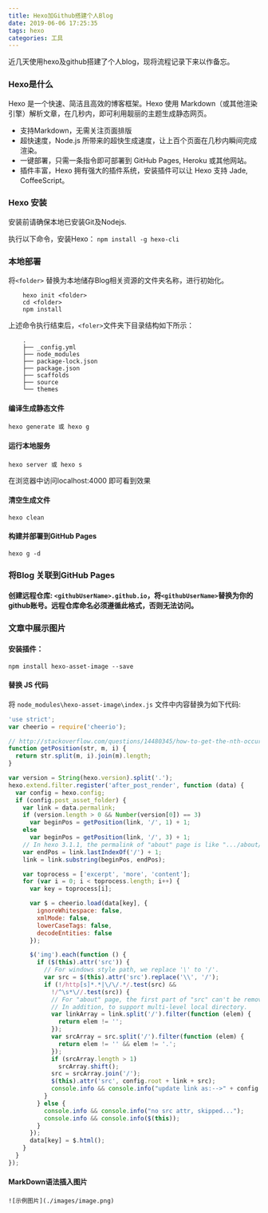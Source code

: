 ```yaml
---
title: Hexo加Github搭建个人Blog
date: 2019-06-06 17:25:35
tags: hexo
categories: 工具
---
```


近几天使用hexo及github搭建了个人blog，现将流程记录下来以作备忘。


  ### Hexo是什么 
  Hexo 是一个快速、简洁且高效的博客框架。Hexo 使用 Markdown（或其他渲染引擎）解析文章，在几秒内，即可利用靓丽的主题生成静态网页。
  - 支持Markdown，无需关注页面排版
  - 超快速度，Node.js 所带来的超快生成速度，让上百个页面在几秒内瞬间完成渲染。
  - 一键部署，只需一条指令即可部署到 GitHub Pages, Heroku 或其他网站。
  - 插件丰富，Hexo 拥有强大的插件系统，安装插件可以让 Hexo 支持 Jade, CoffeeScript。

### Hexo 安装
  安装前请确保本地已安装Git及Nodejs.

  执行以下命令，安装Hexo：
  `npm install -g hexo-cli`


### 本地部署

将`<folder>` 替换为本地储存Blog相关资源的文件夹名称，进行初始化。
``` 
    hexo init <folder>
    cd <folder>
    npm install
```
上述命令执行结束后，`<foler>`文件夹下目录结构如下所示：
```
    .
    ├── _config.yml
    ├── node_modules
    ├── package-lock.json
    ├── package.json
    ├── scaffolds
    ├── source
    └── themes
```

#### 编译生成静态文件
```
hexo generate 或 hexo g
```

#### 运行本地服务
```
hexo server 或 hexo s
```
 在浏览器中访问localhost:4000 即可看到效果

 #### 清空生成文件
 ```
 hexo clean
 ```

 #### 构建并部署到GitHub Pages
 ```
 hexo g -d
 ```

 ### 将Blog 关联到GitHub Pages
 #### 创建远程仓库: `<githubUserName>.github.io`，将`<githubUserName>`替换为你的github账号。远程仓库命名必须遵循此格式，否则无法访问。

### 文章中展示图片
#### 安装插件：
```
npm install hexo-asset-image --save
```
#### 替换 JS 代码
将 `node_modules\hexo-asset-image\index.js` 文件中内容替换为如下代码:
```js
'use strict';
var cheerio = require('cheerio');

// http://stackoverflow.com/questions/14480345/how-to-get-the-nth-occurrence-in-a-string
function getPosition(str, m, i) {
  return str.split(m, i).join(m).length;
}

var version = String(hexo.version).split('.');
hexo.extend.filter.register('after_post_render', function (data) {
  var config = hexo.config;
  if (config.post_asset_folder) {
    var link = data.permalink;
    if (version.length > 0 && Number(version[0]) == 3)
      var beginPos = getPosition(link, '/', 1) + 1;
    else
      var beginPos = getPosition(link, '/', 3) + 1;
    // In hexo 3.1.1, the permalink of "about" page is like ".../about/index.html".
    var endPos = link.lastIndexOf('/') + 1;
    link = link.substring(beginPos, endPos);

    var toprocess = ['excerpt', 'more', 'content'];
    for (var i = 0; i < toprocess.length; i++) {
      var key = toprocess[i];

      var $ = cheerio.load(data[key], {
        ignoreWhitespace: false,
        xmlMode: false,
        lowerCaseTags: false,
        decodeEntities: false
      });

      $('img').each(function () {
        if ($(this).attr('src')) {
          // For windows style path, we replace '\' to '/'.
          var src = $(this).attr('src').replace('\\', '/');
          if (!/http[s]*.*|\/\/.*/.test(src) &&
            !/^\s*\//.test(src)) {
            // For "about" page, the first part of "src" can't be removed.
            // In addition, to support multi-level local directory.
            var linkArray = link.split('/').filter(function (elem) {
              return elem != '';
            });
            var srcArray = src.split('/').filter(function (elem) {
              return elem != '' && elem != '.';
            });
            if (srcArray.length > 1)
              srcArray.shift();
            src = srcArray.join('/');
            $(this).attr('src', config.root + link + src);
            console.info && console.info("update link as:-->" + config.root + link + src);
          }
        } else {
          console.info && console.info("no src attr, skipped...");
          console.info && console.info($(this));
        }
      });
      data[key] = $.html();
    }
  }
});

```

#### MarkDown语法插入图片
`![示例图片](./images/image.png)`

    



